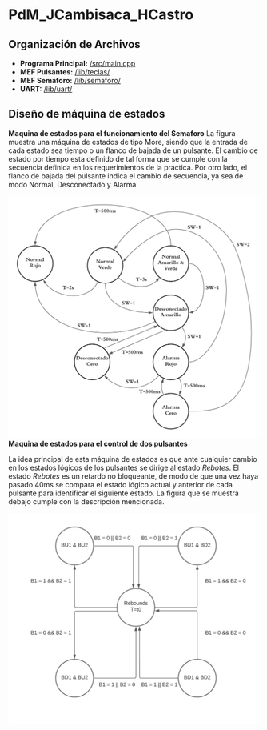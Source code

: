 # PdM_JCambisaca_HCastro
## Organización de Archivos 
- **Programa Principal:** [/src/main.cpp](/src/)
- **MEF Pulsantes:** [/lib/teclas/](/lib/teclas/)
- **MEF Semáforo:** [/lib/semaforo/](/lib/semaforo/)
- **UART:** [/lib/uart/](/lib/uart/)
## Diseño de máquina de estados
**Maquina de estados para el funcionamiento del Semaforo**
La figura muestra una máquina de estados de tipo More, siendo que la entrada de cada estado sea tiempo o un flanco de bajada de un pulsante. El cambio de estado por tiempo esta definido de tal forma que se cumple con la secuencia definida en los requerimientos de la práctica. Por otro lado, el flanco de bajada del pulsante indica el cambio de secuencia, ya sea de modo Normal, Desconectado y Alarma. 

![screen](/MEF_Semaforo.png?lang=es)
**Maquina de estados para el control de dos pulsantes**

La idea principal de esta máquina de estados es que ante cualquier cambio en los estados lógicos de los pulsantes se dirige al estado *Rebotes*. El estado *Rebotes* es un retardo no bloqueante, de modo de que una vez haya pasado 40ms se compara el estado lógico actual y anterior de cada pulsante para identificar el siguiente estado. La figura que se muestra debajo cumple con la descripción mencionada. 

![screen](/MEF_Pulsantes.jpeg?lang=es)
